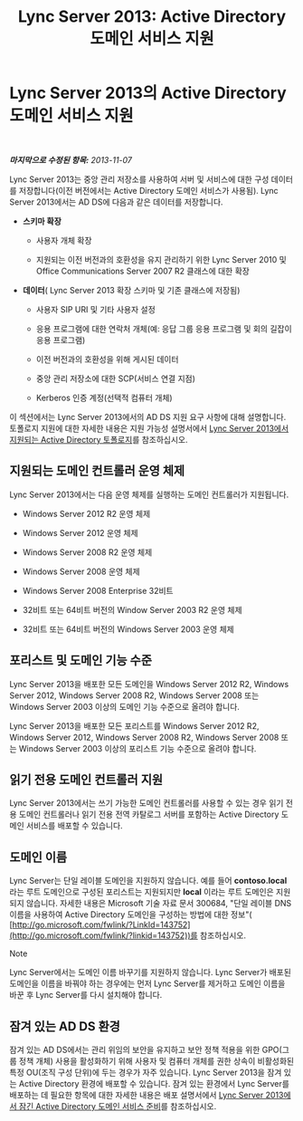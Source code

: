 ﻿---
title: 'Lync Server 2013: Active Directory 도메인 서비스 지원'
TOCTitle: Active Directory 도메인 서비스 지원
ms:assetid: aeb62d5e-e424-473a-b795-9452150c98dd
ms:mtpsurl: https://technet.microsoft.com/ko-kr/library/Gg412831(v=OCS.15)
ms:contentKeyID: 49304717
ms.date: 08/10/2015
mtps_version: v=OCS.15
ms.translationtype: HT
---

# Lync Server 2013의 Active Directory 도메인 서비스 지원

 

_**마지막으로 수정된 항목:** 2013-11-07_

Lync Server 2013는 중앙 관리 저장소를 사용하여 서버 및 서비스에 대한 구성 데이터를 저장합니다(이전 버전에서는 Active Directory 도메인 서비스가 사용됨). Lync Server 2013에서는 AD DS에 다음과 같은 데이터를 저장합니다.

  - **스키마 확장**
    
      - 사용자 개체 확장
    
      - 지원되는 이전 버전과의 호환성을 유지 관리하기 위한 Lync Server 2010 및 Office Communications Server 2007 R2 클래스에 대한 확장

  - **데이터**( Lync Server 2013 확장 스키마 및 기존 클래스에 저장됨)
    
      - 사용자 SIP URI 및 기타 사용자 설정
    
      - 응용 프로그램에 대한 연락처 개체(예: 응답 그룹 응용 프로그램 및 회의 길잡이 응용 프로그램)
    
      - 이전 버전과의 호환성을 위해 게시된 데이터
    
      - 중앙 관리 저장소에 대한 SCP(서비스 연결 지점)
    
      - Kerberos 인증 계정(선택적 컴퓨터 개체)

이 섹션에서는 Lync Server 2013에서의 AD DS 지원 요구 사항에 대해 설명합니다. 토폴로지 지원에 대한 자세한 내용은 지원 가능성 설명서에서 [Lync Server 2013에서 지원되는 Active Directory 토폴로지](lync-server-2013-supported-active-directory-topologies.md)를 참조하십시오.

## 지원되는 도메인 컨트롤러 운영 체제

Lync Server 2013에서는 다음 운영 체제를 실행하는 도메인 컨트롤러가 지원됩니다.

  - Windows Server 2012 R2 운영 체제

  - Windows Server 2012 운영 체제

  - Windows Server 2008 R2 운영 체제

  - Windows Server 2008 운영 체제

  - Windows Server 2008 Enterprise 32비트

  - 32비트 또는 64비트 버전의 Window Server 2003 R2 운영 체제

  - 32비트 또는 64비트 버전의 Windows Server 2003 운영 체제

## 포리스트 및 도메인 기능 수준

Lync Server 2013을 배포한 모든 도메인을 Windows Server 2012 R2, Windows Server 2012, Windows Server 2008 R2, Windows Server 2008 또는 Windows Server 2003 이상의 도메인 기능 수준으로 올려야 합니다.

Lync Server 2013을 배포한 모든 포리스트를 Windows Server 2012 R2, Windows Server 2012, Windows Server 2008 R2, Windows Server 2008 또는 Windows Server 2003 이상의 포리스트 기능 수준으로 올려야 합니다.

## 읽기 전용 도메인 컨트롤러 지원

Lync Server 2013에서는 쓰기 가능한 도메인 컨트롤러를 사용할 수 있는 경우 읽기 전용 도메인 컨트롤러나 읽기 전용 전역 카탈로그 서버를 포함하는 Active Directory 도메인 서비스를 배포할 수 있습니다.

## 도메인 이름

Lync Server는 단일 레이블 도메인을 지원하지 않습니다. 예를 들어 **contoso.local** 라는 루트 도메인으로 구성된 포리스트는 지원되지만 **local** 이라는 루트 도메인은 지원되지 않습니다. 자세한 내용은 Microsoft 기술 자료 문서 300684, "단일 레이블 DNS 이름을 사용하여 Active Directory 도메인을 구성하는 방법에 대한 정보"( [http://go.microsoft.com/fwlink/?LinkId=143752](http://go.microsoft.com/fwlink/?linkid=143752))를 참조하십시오.


> [!NOTE]
> Lync Server에서는 도메인 이름 바꾸기를 지원하지 않습니다. Lync Server가 배포된 도메인을 이름을 바꿔야 하는 경우에는 먼저 Lync Server를 제거하고 도메인 이름을 바꾼 후 Lync Server를 다시 설치해야 합니다.



## 잠겨 있는 AD DS 환경

잠겨 있는 AD DS에서는 관리 위임의 보안을 유지하고 보안 정책 적용을 위한 GPO(그룹 정책 개체) 사용을 활성화하기 위해 사용자 및 컴퓨터 개체를 권한 상속이 비활성화된 특정 OU(조직 구성 단위)에 두는 경우가 자주 있습니다. Lync Server 2013을 잠겨 있는 Active Directory 환경에 배포할 수 있습니다. 잠겨 있는 환경에서 Lync Server를 배포하는 데 필요한 항목에 대한 자세한 내용은 배포 설명서에서 [Lync Server 2013에서 잠긴 Active Directory 도메인 서비스 준비](lync-server-2013-preparing-a-locked-down-active-directory-domain-services.md)를 참조하십시오.

